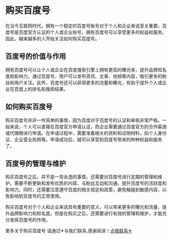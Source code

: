 # 购买百度号

在当今互联网时代，拥有一个稳定的百度号账号对于个人和企业来说至关重要。百度号是百度官方认证的个人或企业账号，拥有百度号可以享受更多的权益和服务。因此，越来越多的人开始关注如何购买百度号。

## 百度号的价值与作用
拥有百度号可以让个人或企业在百度搜索引擎上拥有更高的曝光率，提升品牌知名度和影响力。通过百度号，用户可以发布资讯、文章、视频等内容，吸引更多的粉丝和用户关注。此外，百度号还可以获得更多的流量和曝光，有助于提升个人或企业在百度上的排名和搜索结果。

## 如何购买百度号
购买百度号并非一件简单的事情，因为百度对于百度号的认证和审核非常严格。一般来说，个人可以直接在百度官方申请认证，而企业需要通过百度官方的合作渠道或代理商进行申请。在申请过程中，需要准备相关的资料和证明材料，如个人身份证、企业营业执照等。申请成功后，就可以享受到百度号带来的种种权益和服务了。

## 百度号的管理与维护
购买百度号之后，并不是一劳永逸的事情，还需要对百度号进行定期的管理和维护。需要不断更新和发布优质的内容，与粉丝互动和沟通，提升百度号的活跃度和影响力。同时，还需要注意遵守百度的相关规定和政策，避免触碰到敏感内容，以免影响到百度号的正常使用。

购买百度号对于个人和企业来说具有重要的意义，可以带来更多的曝光和流量，提升品牌影响力和知名度。但是在购买之后，还需要进行有效的管理和维护，才能充分发挥百度号的作用。

更多关于购买百度号 请通过✈与我们联系,感谢阅读！[点我联系✈](https://file.k02.cc)